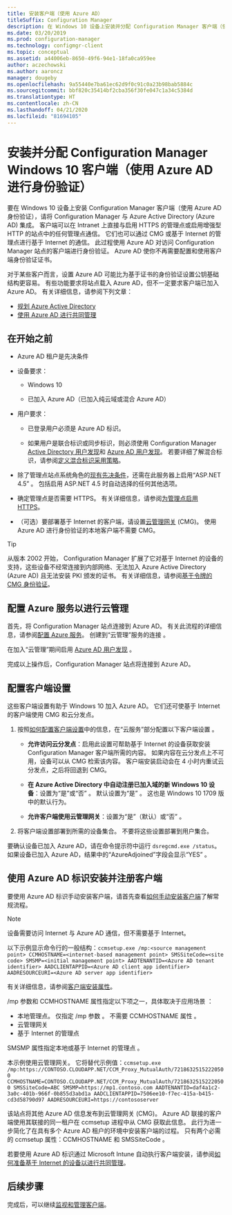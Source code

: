 ```yaml
---
title: 安装客户端（使用 Azure AD）
titleSuffix: Configuration Manager
description: 在 Windows 10 设备上安装并分配 Configuration Manager 客户端（使用 Azure Active Directory 进行身份验证）
ms.date: 03/20/2019
ms.prod: configuration-manager
ms.technology: configmgr-client
ms.topic: conceptual
ms.assetid: a44006eb-8650-49f6-94e1-18fa0ca959ee
author: aczechowski
ms.author: aaroncz
manager: dougeby
ms.openlocfilehash: 9a55440e7ba61ec62d9f0c91c0a23b98bab5884c
ms.sourcegitcommit: bbf820c35414bf2cba356f30fe047c1a34c5384d
ms.translationtype: HT
ms.contentlocale: zh-CN
ms.lasthandoff: 04/21/2020
ms.locfileid: "81694105"
---
```

# <a name="install-and-assign-configuration-manager-windows-10-clients-using-azure-ad-for-authentication"></a>安装并分配 Configuration Manager Windows 10 客户端（使用 Azure AD 进行身份验证）

要在 Windows 10 设备上安装 Configuration Manager 客户端（使用 Azure AD 身份验证），请将 Configuration Manager 与 Azure Active Directory (Azure AD) 集成。 客户端可以在 Intranet 上直接与启用 HTTPS 的管理点或启用增强型 HTTP 的站点中的任何管理点通信。 它们也可以通过 CMG 或基于 Internet 的管理点进行基于 Internet 的通信。 此过程使用 Azure AD 对访问 Configuration Manager 站点的客户端进行身份验证。 Azure AD 使你不再需要配置和使用客户端身份验证证书。

对于某些客户而言，设置 Azure AD 可能比为基于证书的身份验证设置公钥基础结构更容易。 有些功能要求将站点载入 Azure AD，但不一定要求客户端已加入 Azure AD。<!-- SCCMDocs issue 1259 --> 有关详细信息，请参阅下列文章：

- [规划 Azure Active Directory](../../plan-design/security/plan-for-security.md#bkmk_planazuread)
- [使用 Azure AD 进行共同管理](../../../comanage/quickstart-hybrid-aad.md)

## <a name="before-you-begin"></a>在开始之前

- Azure AD 租户是先决条件  

- 设备要求：  

  - Windows 10  

  - 已加入 Azure AD（已加入纯云域或混合 Azure AD）  

- 用户要求：  

  - 已登录用户必须是 Azure AD 标识。

  - 如果用户是联合标识或同步标识，则必须使用 Configuration Manager [Active Directory 用户发现](../../servers/deploy/configure/about-discovery-methods.md#bkmk_aboutUser)和 [Azure AD 用户发现](../../servers/deploy/configure/about-discovery-methods.md#azureaddisc)。 若要详细了解混合标识，请参阅[定义混合标识采用策略](https://docs.microsoft.com/azure/active-directory/active-directory-hybrid-identity-design-considerations-identity-adoption-strategy)。<!--497750-->  

- 除了管理点站点系统角色的[现有先决条件](../../plan-design/configs/site-and-site-system-prerequisites.md#bkmk_2012MPpreq)，还需在此服务器上启用“ASP.NET 4.5”  。 包括启用 ASP.NET 4.5 时自动选择的任何其他选项。  

- 确定管理点是否需要 HTTPS。 有关详细信息，请参阅[为管理点启用 HTTPS](../manage/cmg/certificates-for-cloud-management-gateway.md#bkmk_mphttps)。  

- （可选）要部署基于 Internet 的客户端，请设置[云管理网关](../manage/cmg/plan-cloud-management-gateway.md) (CMG)。 使用 Azure AD 进行身份验证的本地客户端不需要 CMG。  

> [!TIP]
> 从版本 2002 开始，<!--5686290--> Configuration Manager 扩展了它对基于 Internet 的设备的支持，这些设备不经常连接到内部网络、无法加入 Azure Active Directory (Azure AD) 且无法安装 PKI 颁发的证书。 有关详细信息，请参阅[基于令牌的 CMG 身份验证](deploy-clients-cmg-token.md)。

## <a name="configure-azure-services-for-cloud-management"></a>配置 Azure 服务以进行云管理

首先，将 Configuration Manager 站点连接到 Azure AD。 有关此流程的详细信息，请参阅[配置 Azure 服务](../../servers/deploy/configure/azure-services-wizard.md)。 创建到“云管理”服务的连接  。

在加入“云管理”期间启用 [Azure AD 用户发现](../../servers/deploy/configure/configure-discovery-methods.md#azureaadisc)  。

完成以上操作后，Configuration Manager 站点将连接到 Azure AD。

## <a name="configure-client-settings"></a>配置客户端设置

这些客户端设置有助于 Windows 10 加入 Azure AD。 它们还可使基于 Internet 的客户端使用 CMG 和云分发点。

1. 按照[如何配置客户端设置](configure-client-settings.md)中的信息，在“云服务”部分配置以下客户端设置  。  

    - **允许访问云分发点**：启用此设置可帮助基于 Internet 的设备获取安装 Configuration Manager 客户端所需的内容。 如果内容在云分发点上不可用，设备可以从 CMG 检索该内容。 客户端安装启动会在 4 小时内重试云分发点，之后将回退到 CMG。<!--495533-->  

    - **在 Azure Active Directory 中自动注册已加入域的新 Windows 10 设备**：设置为“是”或“否”   。 默认设置为“是”  。 这也是 Windows 10 1709 版中的默认行为。

    - **允许客户端使用云管理网关**：设置为“是”（默认）或“否”   。  

2. 将客户端设置部署到所需的设备集合。 不要将这些设置部署到用户集合。

要确认设备已加入 Azure AD，请在命令提示符中运行 `dsregcmd.exe /status`。 如果设备已加入 Azure AD，结果中的“AzureAdjoined”字段会显示“YES”   。

## <a name="install-and-register-the-client-using-azure-ad-identity"></a>使用 Azure AD 标识安装并注册客户端

要使用 Azure AD 标识手动安装客户端，请首先查看[如何手动安装客户端](deploy-clients-to-windows-computers.md#BKMK_Manual)了解常规流程。

 > [!Note]  
 > 设备需要访问 Internet 与 Azure AD 通信，但不需要基于 Internet。

以下示例显示命令行的一般结构：`ccmsetup.exe /mp:<source management point> CCMHOSTNAME=<internet-based management point> SMSSiteCode=<site code> SMSMP=<initial management point> AADTENANTID=<Azure AD tenant identifier> AADCLIENTAPPID=<Azure AD client app identifier> AADRESOURCEURI=<Azure AD server app identifier>`

有关详细信息，请参阅[客户端安装属性](about-client-installation-properties.md)。

/mp 参数和 CCMHOSTNAME 属性指定以下项之一，具体取决于应用场景   ：

- 本地管理点。 仅指定 /mp 参数  。 不需要 CCMHOSTNAME 属性  。
- 云管理网关
- 基于 Internet 的管理点

SMSMP 属性指定本地或基于 Internet 的管理点  。

本示例使用云管理网关。 它将替代示例值：`ccmsetup.exe /mp:https://CONTOSO.CLOUDAPP.NET/CCM_Proxy_MutualAuth/72186325152220500 CCMHOSTNAME=CONTOSO.CLOUDAPP.NET/CCM_Proxy_MutualAuth/72186325152220500 SMSSiteCode=ABC SMSMP=https://mp1.contoso.com AADTENANTID=daf4a1c2-3a0c-401b-966f-0b855d3abd1a AADCLIENTAPPID=7506ee10-f7ec-415a-b415-cd3d58790d97 AADRESOURCEURI=https://contososerver`

该站点将其他 Azure AD 信息发布到云管理网关 (CMG)。 Azure AD 联接的客户端使用其联接的同一租户在 ccmsetup 进程中从 CMG 获取此信息。 此行为进一步简化了在具有多个 Azure AD 租户的环境中安装客户端的过程。 只有两个必需的 ccmsetup 属性：CCMHOSTNAME 和 SMSSiteCode   。<!--3607731-->

若要使用 Azure AD 标识通过 Microsoft Intune 自动执行客户端安装，请参阅[如何准备基于 Internet 的设备以进行共同管理](../../../comanage/how-to-prepare-Win10.md#install-the-configuration-manager-client)。

## <a name="next-steps"></a>后续步骤

完成后，可以继续[监视和管理客户端](../manage/monitor-clients.md)。
